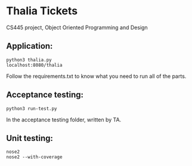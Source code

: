 # Thalia Tickets 

CS445 project, Object Oriented Programming and Design 

## Application:
    python3 thalia.py 
    localhost:8080/thalia
Follow the requirements.txt to know what you need to run all of the parts. 
    
## Acceptance testing:
    python3 run-test.py 
    
In the acceptance testing folder, written by TA. 

## Unit testing:
    nose2 
    nose2 --with-coverage 
    
